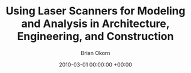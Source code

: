 ---
layout: post
title:  "Using Laser Scanners for Modeling and Analysis in Architecture, Engineering, and Construction"
date:   2010-03-01 00:00:00 +00:00
image: /images/lidar.jpg
categories: research
author: "Brian Okorn"
venue: "Conference on Information Sciences and Systems (CISS)"
authors: "Daniel Huber, Burcu Akinci, Pingbo Tang, Antonio Adan, <strong>Brian Okorn</strong>, Xuehan Xiong"
pdf: https://www.researchgate.net/profile/Pingbo-Tang/publication/224138298_Using_laser_scanners_for_modeling_and_analysis_in_architecture_engineering_and_construction/links/0fcfd50b8dccfc1c40000000/Using-laser-scanners-for-modeling-and-analysis-in-architecture-engineering-and-construction.pdf
---
